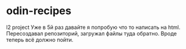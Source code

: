 # odin-recipes
l2 project
Уже в 5й раз давайте я попробую что то написать на html. Пересоздавал репозиторий, загружал файлы туда обратно. Вроде теперь всё должно пойти.